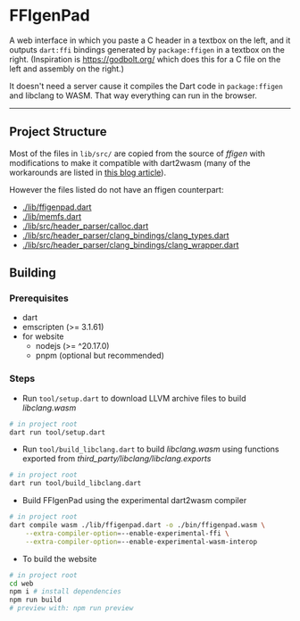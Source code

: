 # FFIgenPad

A web interface in which you paste a C header in a textbox on the left, and it outputs `dart:ffi` bindings generated by `package:ffigen` in a textbox on the right. (Inspiration is https://godbolt.org/ which does this for a C file on the left and assembly on the right.)

It doesn't need a server cause it compiles the Dart code in `package:ffigen` and libclang to WASM. That way everything can run in the browser.

------

## Project Structure

Most of the files in `lib/src/` are copied from the source of *ffigen* with modifications to make it compatible with dart2wasm (many of the workarounds are listed in [this blog article](https://thecomputerm.hashnode.dev/dirty-deeds-done-dart-cheap-experiments-with-dart2wasm)).

However the files listed do not have an ffigen counterpart:
- [./lib/ffigenpad.dart](./lib/ffigenpad.dart)
- [./lib/memfs.dart](./lib/memfs.dart)
- [./lib/src/header_parser/calloc.dart](./lib/src/header_parser/calloc.dart)
- [./lib/src/header_parser/clang_bindings/clang_types.dart](./lib/src/header_parser/clang_bindings/clang_types.dart)
- [./lib/src/header_parser/clang_bindings/clang_wrapper.dart](./lib/src/header_parser/clang_bindings/clang_wrapper.dart)

## Building

### Prerequisites

- dart
- emscripten (>= 3.1.61)
- for website
  - nodejs (>= ^20.17.0)
  - pnpm (optional but recommended)

### Steps

- Run `tool/setup.dart` to download LLVM archive files to build *libclang.wasm*

```sh
# in project root
dart run tool/setup.dart
```

- Run `tool/build_libclang.dart` to build *libclang.wasm* using functions exported from *third_party/libclang/libclang.exports*

```sh
# in project root
dart run tool/build_libclang.dart
```

- Build FFIgenPad using the experimental dart2wasm compiler

```sh
# in project root
dart compile wasm ./lib/ffigenpad.dart -o ./bin/ffigenpad.wasm \
    --extra-compiler-option=--enable-experimental-ffi \
    --extra-compiler-option=--enable-experimental-wasm-interop
```

- To build the website

```sh
# in project root
cd web
npm i # install dependencies
npm run build
# preview with: npm run preview
```
